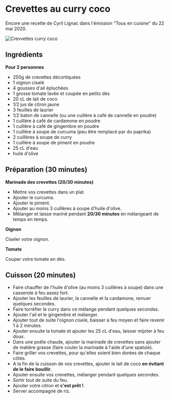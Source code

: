 # Crevettes au curry coco

Encore une recette de Cyril Lignac dans l'émission "Tous en cuisine" du 22 mai 2020.

![Crevvettes curry coco](https://pbs.twimg.com/media/EYn6xPUXgAInYsh?format=jpg&name=4096x4096)

## Ingrédients

**Pour 2 personnes**

- 250g de crevettes décortiquées
- 1 oignon ciselé
- 4 gousses d'ail épluchées
- 1 grosse tomate lavée et coupée en petits dés
- 20 cL de lait de coco
- 1/2 jus de citron jaune
- 3 feuilles de laurier
- 1/2 baton de cannelle (ou une cuillère à café de cannelle en poudre)
- 1 cuillère à café de cardamone en poudre
- 1 cuillère à café de gingembre en poudre
- 1 cuillère à soupe de curcuma (peu être remplacé par du paprika)
- 2 cuillères à soupe de curry
- 1 cuillère à soupe de piment en poudre
- 25 cL d'eau
- huile d'olive

## Préparation (30 minutes)

**Marinade des crevettes (20/30 minutes)**

- Mettre vos crevettes dans un plat.
- Ajouter le curcuma.
- Ajouter le piment.
- Ajouter au moins 3 cuillères à soupe d'huile d'olive.
- Mélanger et laisse mariné pendant **20/30 minutes** en mélangeant de temps en temps.

**Oignon**

Ciseler votre oignon.

**Tomate**

Couper votre tomate en dés.


## Cuisson (20 minutes)

- Faire chauffer de l'huile d'olive (au moins 3 cuillères à soupe) dans une casserole à feu assez fort.
- Ajouter les feuilles de laurier, la cannelle et la cardamone, remuer quelques secondes.
- Faire torréfier le curry dans ce mélange pendant quelques secondes.
- Ajouter l'ail et le gingembre et mélanger.
- Ajouter tout de suite l'oignon ciselé, baisser à feu moyen et faire revenir 1 à 2 minutes.
- Ajouter ensuite la tomate et ajouter les 25 cL d'eau, laisser mijoter à feu doux.
- Dans une poêle chaude, ajouter la marinade de crevettes sans ajouter de matière grasse (faire couler la marinade à l'aide d'une spatule).
- Faire griller vos crevettes, pour qu'elles soient bien dorées de chaque côtés.
- A la fin de la cuisson de vos crevettes, ajouter le lait de coco **en évitant de le faire bouillir**.
- Ajouter ensuite vos crevettes, mélanger pendant quelques secondes.
- Sortir tout de suite du feu.
- Ajouter votre citron et **c'est prêt !**.
- Server accompagné de riz.